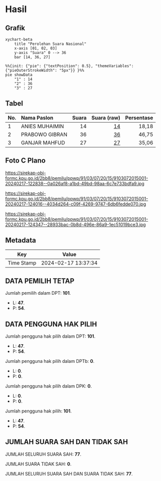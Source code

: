 # Hasil

## Grafik

```mermaid
xychart-beta
    title "Perolehan Suara Nasional"
    x-axis [01, 02, 03]
    y-axis "Suara" 0 --> 36
    bar [14, 36, 27]
```

```mermaid
%%{init: {"pie": {"textPosition": 0.5}, "themeVariables": {"pieOuterStrokeWidth": "5px"}} }%%
pie showData
    "1" : 14
    "2" : 36
    "3" : 27
```

## Tabel

| No. | Nama Paslon    | Suara | Suara (raw) | Persentase |
|:--- |:-------------- | -----:| -----------:| ----------:|
| 1   | ANIES MUHAIMIN | 14    | [14][p-1]   | 18,18      |
| 2   | PRABOWO GIBRAN | 36    | [36][p-2]   | 46,75      |
| 3   | GANJAR MAHFUD  | 27    | [27][p-3]   | 35,06      |


[p-1]: https://github.com/gigit-pemilu/pemilu-2024/blob/main/pilpres/hitung-suara/sub/91-papua/sub/03-jayapura/sub/07-nimboran/sub/2015-yenggu-lama/sub/001-tps/sub/paslon-1.txt
[p-2]: https://github.com/gigit-pemilu/pemilu-2024/blob/main/pilpres/hitung-suara/sub/91-papua/sub/03-jayapura/sub/07-nimboran/sub/2015-yenggu-lama/sub/001-tps/sub/paslon-2.txt
[p-3]: https://github.com/gigit-pemilu/pemilu-2024/blob/main/pilpres/hitung-suara/sub/91-papua/sub/03-jayapura/sub/07-nimboran/sub/2015-yenggu-lama/sub/001-tps/sub/paslon-3.txt

## Foto C Plano

https://sirekap-obj-formc.kpu.go.id/2bb8/pemilu/ppwp/91/03/07/20/15/9103072015001-20240217-122838--0a026af8-a1bd-49bd-98aa-6c7e733bdfa9.jpg

https://sirekap-obj-formc.kpu.go.id/2bb8/pemilu/ppwp/91/03/07/20/15/9103072015001-20240217-124016--4034d264-c09f-4269-9747-6db6fedde070.jpg

https://sirekap-obj-formc.kpu.go.id/2bb8/pemilu/ppwp/91/03/07/20/15/9103072015001-20240217-124347--28933bac-0b8d-496e-86a9-1ec51019bce3.jpg


## Metadata

| Key        | Value               |
| ---------- | ------------------- |
| Time Stamp | 2024-02-17 13:37:34 |


## DATA PEMILIH TETAP

Jumlah pemilih dalam DPT: **101**.
 * L: **47**.
 * P: **54**.

## DATA PENGGUNA HAK PILIH

Jumlah pengguna hak pilih dalam DPT: **101**.
 * L: **47**.
 * P: **54**.

Jumlah pengguna hak pilih dalam DPTb: **0**.
 * L: **0**.
 * P: **0**.

Jumlah pengguna hak pilih dalam DPK: **0**.
 * L: **0**.
 * P: **0**.

Jumlah pengguna hak pilih: **101**.
 * L: **47**.
 * P: **54**.

## JUMLAH SUARA SAH DAN TIDAK SAH

JUMLAH SELURUH SUARA SAH: **77**.

JUMLAH SUARA TIDAK SAH: **0**.

JUMLAH SELURUH SUARA SAH DAN SUARA TIDAK SAH: **77**.


